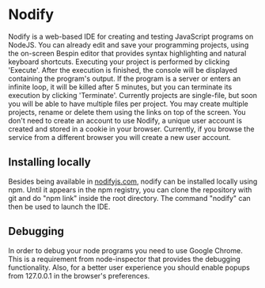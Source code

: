 Nodify
======

Nodify is a web-based IDE for creating and testing JavaScript programs on
NodeJS. You can already edit and save your programming projects, using the
on-screen Bespin editor that provides syntax highlighting and natural keyboard
shortcuts. Executing your project is performed by clicking 'Execute'. After the
execution is finished, the console will be displayed containing the program's
output. If the program is a server or enters an infinite loop, it will be
killed after 5 minutes, but you can terminate its execution by clicking
'Terminate'. Currently projects are single-file, but soon you will be able to
have multiple files per project. You may create multiple projects, rename or
delete them using the links on top of the screen. You don't need to create an
account to use Nodify, a unique user account is created and stored in a cookie
in your browser. Currently, if you browse the service from a different browser
you will create a new user account.

Installing locally
------------------

Besides being available in [nodifyjs.com](http://nodifyjs.com/), nodify can be
installed locally using npm. Until it appears in the npm registry, you can clone
the repository with git and do "npm link" inside the root directory. The command
"nodify" can then be used to launch the IDE.

Debugging
---------

In order to debug your node programs you need to use Google Chrome. This is a
requirement from node-inspector that provides the debugging functionality.
Also, for a better user experience you should enable popups from 127.0.0.1 in
the browser's preferences.


